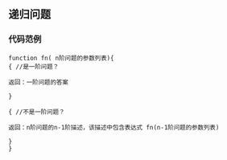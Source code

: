 ## 递归问题
### 代码范例
```text
function fn( n阶问题的参数列表){
{ //是一阶问题？

返回：一阶问题的答案

}

{ //不是一阶问题？

返回：n阶问题的n-1阶描述，该描述中包含表达式 fn(n-1阶问题的参数列表)

}
}








```